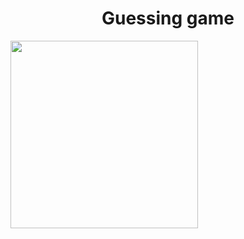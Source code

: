 <h1 align="center">Guessing game</h1>
<img src="https://media0.giphy.com/media/uSeXREed0RSfcTseo0/200w.webp?cid=ecf05e47ls5msrh8xuzinnheyektunnr8ilnl2ktvczyxe7g&ep=v1_gifs_search&rid=200w.webp&ct=g" align"right" width="300">

